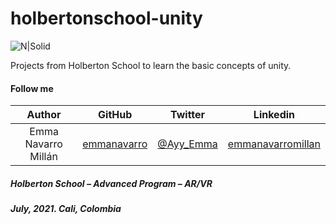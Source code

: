 # holbertonschool-unity

![N|Solid](https://upload.wikimedia.org/wikipedia/commons/thumb/1/19/Unity_Technologies_logo.svg/413px-Unity_Technologies_logo.svg.png)

Projects from Holberton School to learn the basic concepts of unity.

#### Follow me

| Author | GitHub | Twitter | Linkedin |
| :---: | :---: | :---: | :---: |
| Emma Navarro Millán | [emmanavarro](https://github.com/emmanavarro) | [@Ayy_Emma](https://twitter.com/Ayy_Emma) | [emmanavarromillan](https://www.linkedin.com/in/emmanavarromillan) |


##### Holberton School – Advanced Program – AR/VR
##### July, 2021. Cali, Colombia
